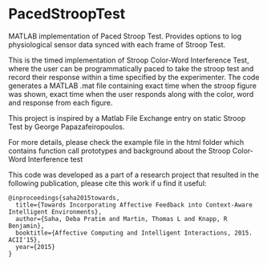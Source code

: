 PacedStroopTest
===============

MATLAB implementation of Paced Stroop Test. Provides options to log physiological sensor data synced with each frame of Stroop Test.

This is the timed implementation of Stroop Color-Word Interference Test, where the user can be programmatically paced to take the stroop test and
record their response within a time specified by the experimenter. The code generates a MATLAB .mat file containing exact time when the stroop
figure was shown, exact time when the user responds along with the color, word and response from each figure.

This project is inspired by a Matlab File Exchange entry on static Stroop Test by George Papazafeiropoulos.

For more details, please check the example file in the html folder which contains function call prototypes and background about the Stroop Color-Word Interference test

This code was developed as a part of a research project that resulted in the following publication, please cite this work if u find it useful:
```
@inproceedings{saha2015towards,  
  title={Towards Incorporating Affective Feedback into Context-Aware Intelligent Environments},  
  author={Saha, Deba Pratim and Martin, Thomas L and Knapp, R Benjamin},  
  booktitle={Affective Computing and Intelligent Interactions, 2015. ACII'15},  
  year={2015}  
}  
```
